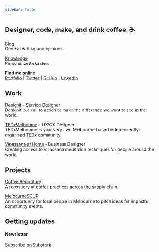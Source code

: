 ```yaml
---
sidebar: false
---
```



## Designer, code, make, and drink coffee. ☕️

[Blog](/blog/) <br />General writing and opinions.

[Knowledge](/knowledge/) <br />Personal zettlekasten.

**Find me online** <br />[Portfolio](https://connorforsyth.co) | [Twitter](https://twitter.com/connorwforsyth) | [GitHub](https://github.com/connorforsythco) | [LinkedIn](https://www.linkedin.com/in/connorwforsyth/)


## Work

[Designit](https://designit.com) - Service Designer<br />
Designit is a call to action to make the difference we want to see in the world.

[TEDxMelbourne](https://tedxmelbourne.com) - UX/CX Designer<br />
TEDxMelbourne is your very own Melbourne-based independently-organised TEDx community.

[Vipassana at Home](https://www.vipassanaathome.org) - Business Designer<br />
Creating access to vipassana meditation techniques for people around the world.


## Projects

[Coffee Repository](/coffee/)<br />
A repository of coffee practices across the supply chain. 

[MelbourneSOUP](https://www.melbournesoup.com)<br />
An opportunity for local people in Melbourne to pitch ideas for impactful community events.


## Getting updates

#### Newsletter

Subscribe on [Substack](https://connorforsyth.substack.com/subscribe?)